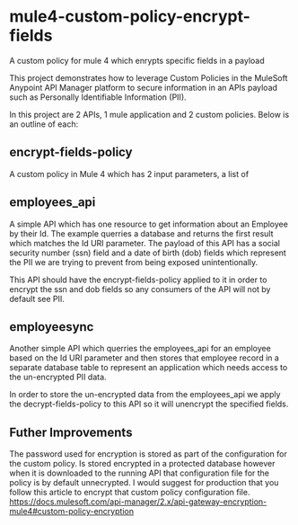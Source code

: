 # mule4-custom-policy-encrypt-fields
A custom policy for mule 4 which enrypts specific fields in a payload

This project demonstrates how to leverage Custom Policies in the MuleSoft Anypoint API Manager platform to secure information in an APIs payload such as Personally Identifiable Information (PII).

In this project are 2 APIs, 1 mule application and 2 custom policies. Below is an outline of each:

## encrypt-fields-policy
A custom policy in Mule 4 which has 2 input parameters, a list of 

## employees_api
A simple API which has one resource to get information about an Employee by their Id. The example querries a database and returns the first result which matches the Id URI parameter. The payload of this API has a social security number (ssn) field and a date of birth (dob) fields which represent the PII we are trying to prevent from being exposed unintentionally.

This API should have the encrypt-fields-policy applied to it in order to encrypt the ssn and dob fields so any consumers of the API will not by default see PII. 

## employeesync
Another simple API which querries the employees_api for an employee based on the Id URI parameter and then stores that employee record in a separate database table to represent an application which needs access to the un-encrypted PII data. 

In order to store the un-encrypted data from the employees_api we apply the decrypt-fields-policy to this API so it will unencrypt the specified fields. 

## Futher Improvements
The password used for encryption is stored as part of the configuration for the custom policy. Is stored encrypted in a protected database however when it is downloaded to the running API that configuration file for the policy is by default unnecrypted. I would suggest for production that you follow this article to encrypt that custom policy configuration file. https://docs.mulesoft.com/api-manager/2.x/api-gateway-encryption-mule4#custom-policy-encryption
